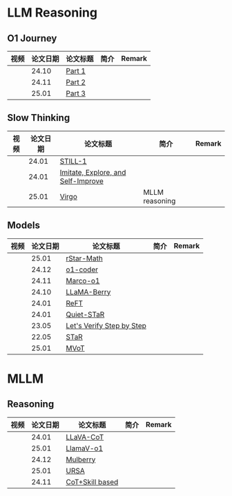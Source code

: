 # LLM Reasoning

## O1 Journey

| 视频 | 论文日期 | 论文标题      | 简介              | Remark |
|------|----------|---------------|-------------------|--------|
|      | 24.10    | [Part 1](https://arxiv.org/abs/2410.18982)  |          |        |
|      | 24.11    | [Part 2](https://arxiv.org/abs/2411.16489)  |          |        |
|      | 25.01    | [Part 3](https://arxiv.org/pdf/2501.06458)  |          |        |

## Slow Thinking

| 视频 | 论文日期 | 论文标题      | 简介              | Remark |
|------|----------|---------------|-------------------|--------|
|      | 24.01    | [STILL-1](http://arxiv.org/abs/2411.11694)  |          |        |
|      | 24.01    | [Imitate, Explore, and Self-Improve](http://arxiv.org/abs/2412.09413)  |          |        |
|      | 25.01    | [Virgo](https://arxiv.org/abs/2501.01904)  |      MLLM reasoning    |        |

## Models

| 视频 | 论文日期 | 论文标题      | 简介              | Remark |
|------|----------|---------------|-------------------|--------|
|      | 25.01    | [rStar-Math](https://arxiv.org/abs/2501.04519)  |          |        |
|      | 24.12    | [o1-coder](https://arxiv.org/pdf/2412.00154)  |          |        |
|      | 24.11    | [Marco-o1](https://arxiv.org/abs/2411.14405)  |          |        |
|      | 24.10    | [LLaMA-Berry](https://arxiv.org/abs/2410.02884)  |          |        |
|      | 24.01    | [ReFT](https://arxiv.org/abs/2401.08967)  |          |        |
|      | 24.01    | [Quiet-STaR](https://arxiv.org/abs/2403.09629)  |          |        |
|      | 23.05    | [Let's Verify Step by Step](https://arxiv.org/abs/2305.20050)  |          |        |
|      | 22.05    | [STaR](https://arxiv.org/abs/2203.14465)  |          |        |
|      | 25.01    | [MVoT](https://openreview.net/forum?id=D19UyP4HYk)  |          |        |

# MLLM

## Reasoning

| 视频 | 论文日期 | 论文标题      | 简介              | Remark |
|------|----------|---------------|-------------------|--------|
|      | 24.01    | [LLaVA-CoT](https://arxiv.org/abs/2411.10440v3)  |          |        |
|      | 25.01    | [LlamaV-o1](https://arxiv.org/pdf/2501.06186)  |          |        |
|      | 24.12    | [Mulberry](https://arxiv.org/abs/2412.18319)  |          |        |
|      | 25.01    | [URSA](https://arxiv.org/pdf/2501.04686)  |          |        |
|      | 24.11    | [CoT+Skill based](https://openreview.net/forum?id=D19UyP4HYk)  |          |        |
